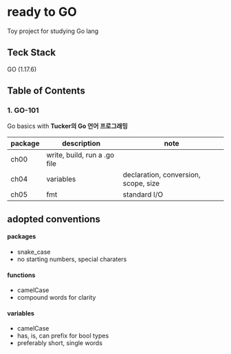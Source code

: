 # ready to GO
Toy project for studying Go lang

## Teck Stack
GO (1.17.6)

## Table of Contents
### 1. GO-101
Go basics with **Tucker의 Go 언어 프로그래밍**  

|package|description|note|
|-------|-----------|---|
|ch00|write, build, run a .go file| |
|ch04|variables|declaration, conversion, scope, size|
|ch05|fmt|standard I/O|

## adopted conventions
#### packages
* snake_case
* no starting numbers, special charaters

#### functions
* camelCase
* compound words for clarity
#### variables
* camelCase
* has, is, can prefix for bool types
* preferably short, single words
